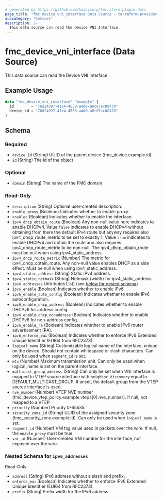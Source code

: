 ```yaml
---
# generated by https://github.com/hashicorp/terraform-plugin-docs
page_title: "fmc_device_vni_interface Data Source - terraform-provider-fmc"
subcategory: "Devices"
description: |-
  This data source can read the Device VNI Interface.
---
```


# fmc_device_vni_interface (Data Source)

This data source can read the Device VNI Interface.

## Example Usage

```terraform
data "fmc_device_vni_interface" "example" {
  id        = "76d24097-41c4-4558-a4d0-a8c07ac08470"
  device_id = "76d24097-41c4-4558-a4d0-a8c07ac08470"
}
```

<!-- schema generated by tfplugindocs -->
## Schema

### Required

- `device_id` (String) UUID of the parent device (fmc_device.example.id).
- `id` (String) The id of the object

### Optional

- `domain` (String) The name of the FMC domain

### Read-Only

- `description` (String) Optional user-created description.
- `enable_proxy` (Boolean) Indicates whether to enable proxy.
- `enabled` (Boolean) Indicates whether to enable the interface.
- `ipv4_dhcp_obtain_route` (Boolean) Any non-null value here indicates to enable DHCPv4. Value `false` indicates to enable DHCPv4 without obtaining from there the default IPv4 route but anyway requires also ipv4_dhcp_route_metric to be set to exactly 1. Value `true` indicates to enable DHCPv4 and obtain the route and also requires ipv4_dhcp_route_metric to be non-null. The ipv4_dhcp_obtain_route must be null when using ipv4_static_address.
- `ipv4_dhcp_route_metric` (Number) The metric for ipv4_dhcp_obtain_route. Any non-null value enables DHCP as a side effect. Must be null when using ipv4_static_address.
- `ipv4_static_address` (String) Static IPv4 address.
- `ipv4_static_netmask` (String) Netmask (width) for ipv4_static_address.
- `ipv6_addresses` (Attributes List) (see [below for nested schema](#nestedatt--ipv6_addresses))
- `ipv6_enable` (Boolean) Indicates whether to enable IPv6.
- `ipv6_enable_auto_config` (Boolean) Indicates whether to enable IPv6 autoconfiguration.
- `ipv6_enable_dhcp_address` (Boolean) Indicates whether to enable DHCPv6 for address config.
- `ipv6_enable_dhcp_nonaddress` (Boolean) Indicates whether to enable DHCPv6 for non-address config.
- `ipv6_enable_ra` (Boolean) Indicates whether to enable IPv6 router advertisement (RA).
- `ipv6_enforce_eui` (Boolean) Indicates whether to enforce IPv6 Extended Unique Identifier (EUI64 from RFC2373).
- `logical_name` (String) Customizable logical name of the interface, unique on the device. Should not contain whitespace or slash characters. Can only be used when `segment_id` is set.
- `mtu` (Number) Maximum transmission unit. Can only be used when logical_name is set on the parent interface.
- `multicast_group_address` (String) Can only be set when VNI interface is mapped to VTEP source interface with `neighbor_discovery` equal to DEFAULT_MULTICAST_GROUP. If unset, the default group from the VTEP source interface is used.
- `nve_number` (Number) VTEP NVE number (fmc_device_vtep_policy.example.vteps[0].nve_number). If null, not mapped to a VTEP.
- `priority` (Number) Priority 0-65535.
- `security_zone_id` (String) UUID of the assigned security zone (fmc_security_zone.example.id). Can only be used when `logical_name` is set.
- `segment_id` (Number) VNI tag value used in packets over the wire. If null, the `enable_proxy` must be true.
- `vni_id` (Number) User-created VNI number for the interface, not exposed over the wire.

<a id="nestedatt--ipv6_addresses"></a>
### Nested Schema for `ipv6_addresses`

Read-Only:

- `address` (String) IPv6 address without a slash and prefix.
- `enforce_eui` (Boolean) Indicates whether to enforce IPv6 Extended Unique Identifier (EUI64 from RFC2373).
- `prefix` (String) Prefix width for the IPv6 address.
